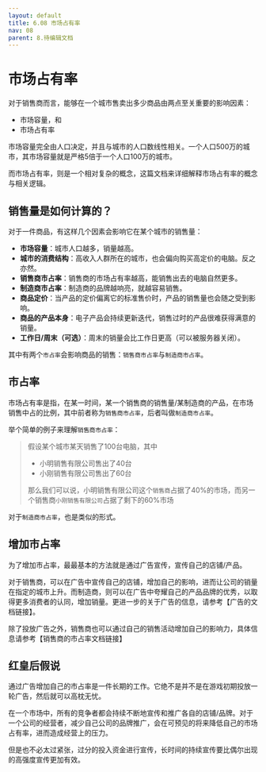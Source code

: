 ```yaml
---
layout: default
title: 6.08 市场占有率
nav: 08
parent: 8.待编辑文档
---
```



# 市场占有率
对于销售商而言，能够在一个城市售卖出多少商品由两点至关重要的影响因素：

* 市场容量，和
* 市场占有率

市场容量完全由人口决定，并且与城市的人口数线性相关。一个人口500万的城市，其市场容量就是严格5倍于一个人口100万的城市。

而市场占有率，则是一个相对复杂的概念，这篇文档来详细解释市场占有率的概念与相关逻辑。


## 销售量是如何计算的？
对于一件商品，有这样几个因素会影响它在某个城市的销售量：

* **市场容量**：城市人口越多，销量越高。
* **城市的消费结构**：高收入人群所在的城市，也会偏向购买高定价的电脑。反之亦然。
* **销售商市占率**：销售商的市场占有率越高，能销售出去的电脑自然更多。
* **制造商市占率**：制造商的品牌越响亮，就越容易销售。
* **商品定价**：当产品的定价偏离它的标准售价时，产品的销售量也会随之受到影响。
* **商品的产品本身**：电子产品会持续更新迭代，销售过时的产品很难获得满意的销量。
* **工作日/周末（可选）**：周末的销量会比工作日更高（可以被服务器关闭）。


其中有两个`市占率`会影响商品的销售：`销售商市占率`与`制造商市占率`。


## 市占率
市场占有率是指，在某一时间，某一个销售商的销售量/某制造商的产品，在市场销售中占的比例，其中前者称为`销售商市占率`，后者叫做`制造商市占率`。

举个简单的例子来理解`销售商市占率`：

> 假设某个城市某天销售了100台电脑，其中
> 
> * 小明销售有限公司售出了40台
> * 小刚销售有限公司售出了60台
> 
> 那么我们可以说，小明销售有限公司这个`销售商`占据了40%的市场，而另一个销售商`小刚销售有限公司`占据了剩下的60%市场

对于`制造商市占率`，也是类似的形式。


## 增加市占率
为了增加市占率，最最基本的方法就是通过广告宣传，宣传自己的店铺/产品。

对于销售商，可以在广告中宣传自己的店铺，增加自己的影响，进而让公司的销量在指定的城市上升。而制造商，则可以在广告中夸耀自己的产品品牌的优秀，以取得更多消费者的认同，增加销量。更进一步的关于广告的信息，请参考【广告的文档链接】。

除了投放广告之外，销售商也可以通过自己的销售活动增加自己的影响力，具体信息请参考【销售商的市占率文档链接】


## 红皇后假说
通过广告增加自己的市占率是一件长期的工作。它绝不是并不是在游戏初期投放一轮广告，然后就可以高枕无忧。

在一个市场中，所有的竞争者都会持续不断地宣传和推广各自的店铺/品牌。对于一个公司的经营者，减少自己公司的品牌推广，会在可预见的将来降低自己的市场占有率，进而造成经营上的压力。

但是也不必太过紧张，过分的投入资金进行宣传，长时间的持续宣传要比偶尔出现的高强度宣传更加有效。